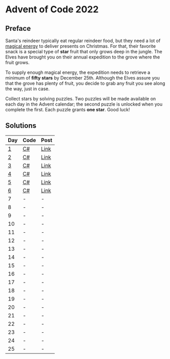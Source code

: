 # Advent of Code 2022

## Preface

Santa's reindeer typically eat regular reindeer food, but they need a lot of [magical energy](https://adventofcode.com/2018/day/25) to deliver presents on Christmas. For that, their favorite snack is a special type of **star** fruit that only grows deep in the jungle. The Elves have brought you on their annual expedition to the grove where the fruit grows.

To supply enough magical energy, the expedition needs to retrieve a minimum of **fifty stars** by December 25th. Although the Elves assure you that the grove has plenty of fruit, you decide to grab any fruit you see along the way, just in case.

Collect stars by solving puzzles. Two puzzles will be made available on each day in the Advent calendar; the second puzzle is unlocked when you complete the first. Each puzzle grants **one star**. Good luck!

## Solutions

| Day | Code | Post |
|-----|------|------|
| [1](./day-1/README.md) | [C#](./day-1/Program.cs) | [Link](https://erri120.github.io/posts/2022-12-01/) |
| [2](./day-2/README.md) | [C#](./day-2/Program.cs) | [Link](https://erri120.github.io/posts/2022-12-02/) |
| [3](./day-3/README.md) | [C#](./day-3/Program.cs) | [Link](https://erri120.github.io/posts/2022-12-03/) |
| [4](./day-4/README.md) | [C#](./day-4/Program.cs) | [Link](https://erri120.github.io/posts/2022-12-04/) |
| [5](./day-5/README.md) | [C#](./day-5/Program.cs) | [Link](https://erri120.github.io/posts/2022-12-05/) |
| [6](./day-6/README.md) | [C#](./day-6/Program.cs) | [Link](https://erri120.github.io/posts/2022-12-06/) |
| 7 | - | - |
| 8 | - | - |
| 9 | - | - |
| 10 | - | - |
| 11 | - | - |
| 12 | - | - |
| 13 | - | - |
| 14 | - | - |
| 15 | - | - |
| 16 | - | - |
| 17 | - | - |
| 18 | - | - |
| 19 | - | - |
| 20 | - | - |
| 21 | - | - |
| 22 | - | - |
| 23 | - | - |
| 24 | - | - |
| 25 | - | - |
